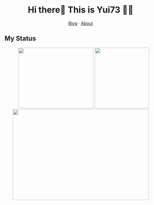 <h1 align="center">Hi there👋 This is Yui73 👩‍💻</h1>
    <p align="center">
        <a href="https://yui73.github.io/">
            Blog</a><span> · </span>
        <a href="https://yui73.github.io/about/">
            About
        </a>
    </p>

## My Status  


<div align="center">
<img src="https://github-readme-stats.vercel.app/api?username=yui73" width="250" height="200" style="padding-left:20"/>

<img src="https://github-readme-stats.vercel.app/api/top-langs/?username=yui73" width="180" height="200"/>
</div>

<div align="center">
<img src="https://github-readme-activity-graph.vercel.app/graph?username=yui73&theme=github-light" width="450" height="300"/>
</div>



<!--
 [![yui73's github activity graph](https://github-readme-activity-graph.cyclic.app/graph?username=yui73&theme=minimal)](https://github.com/yui73/github-readme-activity-graph)

 <div align="center"> <img src="https://activity-graph.herokuapp.com/graph?username=yui73&theme=xcode" /> </div>

 [![yui73's GitHub stats](https://github-readme-stats.vercel.app/api?username=yui73)](https://github.com/yui73/github-readme-stats)

 [![yui73 Top Langs](https://github-readme-stats.vercel.app/api/top-langs/?username=yui73&hide=less,EJS)](https://github.com/yui73/github-readme-stats)



[![yui73's github activity graph](https://github-readme-activity-graph.cyclic.app/graph?username=yui73&theme=dracula)](https://github.com/yui73/github-readme-activity-graph)


-->

<!--
**yui73/yui73** is a ✨ _special_ ✨ repository because its `README.md` (this file) appears on your GitHub profile.

Here are some ideas to get you started:

- 🔭 I’m currently working on ...
- 🌱 I’m currently learning ...
- 👯 I’m looking to collaborate on ...
- 🤔 I’m looking for help with ...
- 💬 Ask me about ...
- 📫 How to reach me: ...
- 😄 Pronouns: ...
- ⚡ Fun fact: ...
-->
